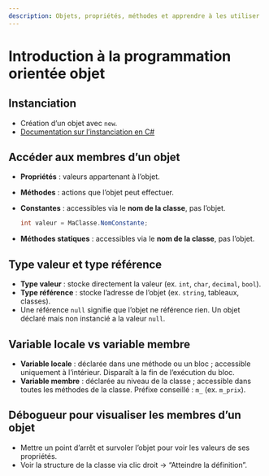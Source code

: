 ```yaml
---
description: Objets, propriétés, méthodes et apprendre à les utiliser
---
```


# Introduction à la programmation orientée objet

## Instanciation

   * Création d’un objet avec `new`.
   * [Documentation sur l’instanciation en C#](https://sites.google.com/site/notionscsharpcem/instanciation_objet)

## Accéder aux membres d’un objet

   * **Propriétés** : valeurs appartenant à l’objet.
   * **Méthodes** : actions que l’objet peut effectuer.
   * **Constantes** : accessibles via le **nom de la classe**, pas l’objet.

     ```csharp
     int valeur = MaClasse.NomConstante;
     ```
   * **Méthodes statiques** : accessibles via le **nom de la classe**, pas l’objet.

## Type valeur et type référence

   * **Type valeur** : stocke directement la valeur (ex. `int`, `char`, `decimal`, `bool`).
   * **Type référence** : stocke l’adresse de l’objet (ex. `string`, tableaux, classes).
   * Une référence `null` signifie que l’objet ne référence rien. Un objet déclaré mais non instancié a la valeur `null`.

## Variable locale vs variable membre

   * **Variable locale** : déclarée dans une méthode ou un bloc ; accessible uniquement à l’intérieur. Disparaît à la fin de l’exécution du bloc.
   * **Variable membre** : déclarée au niveau de la classe ; accessible dans toutes les méthodes de la classe. Préfixe conseillé : `m_` (ex. `m_prix`).

## Débogueur pour visualiser les membres d’un objet

   * Mettre un point d’arrêt et survoler l’objet pour voir les valeurs de ses propriétés.
   * Voir la structure de la classe via clic droit → “Atteindre la définition”.
